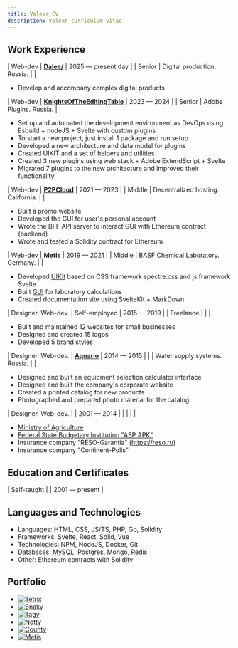 ```yaml
---
title: Valexr CV
description: Valexr curriculum vitae
---
```


## Work Experience

| Web-dev | **[Dalee/](https://dalee.ru)** | 2025 — present day |
| Senior | Digital production. Russia. | |

- Develop and accompany complex digital products

| Web-dev | **[KnightsOfTheEditingTable](https://knightsoftheeditingtable.com/)** | 2023 — 2024 |
| Senior | Adobe Plugins. Russia. | |

- Set up and automated the development environment as DevOps using Esbuild + nodeJS + Svelte with custom plugins
- To start a new project, just install 1 package and run setup
- Developed a new architecture and data model for plugins
- Created UIKIT and a set of helpers and utilities
- Created 3 new plugins using web stack + Adobe ExtendScript + Svelte
- Migrated 7 plugins to the new architecture and improved their functionality

| Web-dev | **[P2PCloud](https://p2pcloud.io/)** | 2021 — 2023 |
| Middle | Decentralized hosting. California. | |

- Built a promo website
- Developed the GUI for user's personal account
- Wrote the BFF API server to interact GUI with Ethereum contract (backend)
- Wrote and tested a Solidity contract for Ethereum

| Web-dev | **[Metis](https://github.com/basf/metis-gui)** | 2019 — 2021 |
| Middle | BASF Chemical Laboratory. Germany. | |

- Developed [UIKit](https://kit.metis.science/) based on CSS framework spectre.css and js framework Svelte
- Built [GUI](https://github.com/basf/metis-gui) for laboratory calculations
- Created documentation site using SvelteKit + MarkDown

| Designer. Web-dev. | Self-employed | 2015 — 2019 |
| Freelance | | |

- Built and maintained 12 websites for small businesses
- Designed and created 15 logos
- Developed 5 brand styles

| Designer. Web-dev. | **[Aquario](https://aquario.ru)** | 2014 — 2015 |
| | Water supply systems. Russia. | |

- Designed and built an equipment selection calculator interface
- Designed and built the company's corporate website
- Created a printed catalog for new products
- Photographed and prepared photo material for the catalog

| Designer. Web-dev. | | 2001 — 2014 |
| | | |

- [Ministry of Agriculture](https://mcx.gov.ru)
- [Federal State Budgetary Institution "ASP APK"](https://www.fagps.ru)
- Insurance company "RESO-Garantia" (https://reso.ru)
- Insurance company "Continent-Polis"

## Education and Certificates

| Self-taught | | 2001 — present |

## Languages and Technologies

- Languages: HTML, CSS, JS/TS, PHP, Go, Solidity
- Frameworks: Svelte, React, Solid, Vue
- Technologies: NPM, NodeJS, Docker, Git
- Databases: MySQL, Postgres, Mongo, Redis
- Other: Ethereum contracts with Solidity

## Portfolio

- [![Tetrix](../img/Tetrix.jpg)](https://valexr.github.io/Tetrix)
- [![Snaky](../img/Snaky.jpg)](https://valexr.github.io/Snaky)
- [![Tagy](../img/Tagy.jpg)](https://valexr.github.io/Tagy)
- [![Notty](../img/Notty.jpg)](https://valexr.github.io/Notty)
- [![County](../img/County.jpg)](https://valexr.github.io/county)
- [![Metis](../img/Metis.jpg)](https://kit.metis.science)
